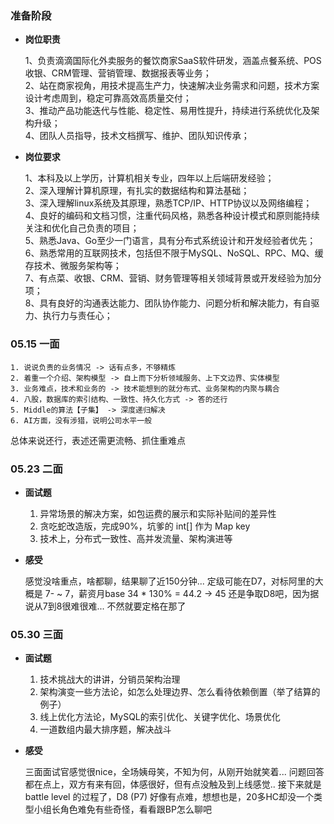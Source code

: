 
### 准备阶段

- **岗位职责**
  
	1、负责滴滴国际化外卖服务的餐饮商家SaaS软件研发，涵盖点餐系统、POS收银、CRM管理、营销管理、数据报表等业务；  
	2、站在商家视角，用技术提高生产力，快速解决业务需求和问题，技术方案设计考虑周到，稳定可靠高效高质量交付；  
	3、推动产品功能迭代与性能、稳定性、易用性提升，持续进行系统优化及架构升级；  
	4、团队人员指导，技术文档撰写、维护、团队知识传承；


-  **岗位要求**

	1、本科及以上学历，计算机相关专业，四年以上后端研发经验；  
	2、深入理解计算机原理，有扎实的数据结构和算法基础；  
	3、深入理解linux系统及其原理，熟悉TCP/IP、HTTP协议以及网络编程；  
	4、良好的编码和文档习惯，注重代码风格，熟悉各种设计模式和原则能持续关注和优化自己负责的项目；  
	5、熟悉Java、Go至少一门语言，具有分布式系统设计和开发经验者优先；  
	6、熟悉常用的互联网技术，包括但不限于MySQL、NoSQL、RPC、MQ、缓存技术、微服务架构等；  
	7、有点菜、收银、CRM、营销、财务管理等相关领域背景或开发经验为加分项；  
	8、具有良好的沟通表达能力、团队协作能力、问题分析和解决能力，有自驱力、执行力与责任心；


### 05.15 一面

	1. 说说负责的业务情况 -> 话有点多，不够精炼
	2. 着重一个介绍、架构模型 -> 自上而下分析领域服务、上下文边界、实体模型
	3. 业务难点，技术和业务的 -> 技术能想到的就分布式、业务架构的内聚与耦合
	4. 八股，数据库的索引结构、一致性、持久化方式 -> 答的还行
	5. Middle的算法【子集】 -> 深度递归解决
	6. AI方面，没有涉猎，说明公司水平一般

总体来说还行，表述还需更流畅、抓住重难点


### 05.23 二面

-  **面试题**

	1. 异常场景的解决方案，如包运费的展示和实际补贴间的差异性
	2. 贪吃蛇改造版，完成90%，坑爹的 int[] 作为 Map key
	3. 技术上，分布式一致性、高并发流量、架构演进等

-  **感受**

	感觉没啥重点，啥都聊，结果聊了近150分钟...
	定级可能在D7，对标阿里的大概是 7- ~ 7，薪资月base 34 * 130% = 44.2 -> 45
	还是争取D8吧，因为据说从7到8很难很难... 不然就要定格在那了


### 05.30 三面

-  **面试题**

	1. 技术挑战大的讲讲，分销员架构治理
	2. 架构演变一些方法论，如怎么处理边界、怎么看待依赖倒置（举了结算的例子）
	3. 线上优化方法论，MySQL的索引优化、关键字优化、场景优化
	4. 一道数组内最大排序题，解决战斗

- **感受**

	三面面试官感觉很nice，全场姨母笑，不知为何，从刚开始就笑着... 
	问题回答都在点上，双方有来有回，体感很好，但有点没触及到上线感觉..
	接下来就是 battle level 的过程了，D8 (P7) 好像有点难，想想也是，20多HC却没一个类型小组长角色难免有些奇怪，看看跟BP怎么聊吧
	




